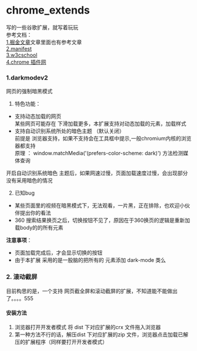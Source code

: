 # chrome_extends
写的一些谷歌扩展，就写着玩玩  
参考文档：  
[1.掘金文章](https://juejin.im/post/5e8ea783f265da47f60eae7e#heading-9)文章里面也有参考文章  
[2.manifest](https://developer.chrome.com/extensions/manifest)  
[3.w3cschool](https://www.w3cschool.cn/kesyi/kesyi-m5uo24rx.html)  
[4.chrome 插件网](https://huajiakeji.com/dev/2019-01/1784.html)  

### 1.darkmodev2
网页的强制暗黑模式
1. 特色功能：  
- 支持动态加载的网页  
某些网页可能存在 下滑加载更多，本扩展支持对动态加载的元素，加载样式
- 支持自动识别系统所处的暗色主题  （默认关闭）  
前提是 浏览器支持，如果不支持会在工具框中提示,一般chromium内核的浏览器都支持  
原理 ： window.matchMedia('(prefers-color-scheme: dark)') 方法检测媒体查询

开启自动识别系统暗色 主题后，如果网速过慢，页面加载速度过慢，会出现部分 没有采用暗色的情况

2. 已知bug  
- 某些页面里的视频在暗黑模式下，无法观看，一片黑，正在排除，也欢迎小伙伴提出你的看法
- 360 搜索结果换页之后，切换按钮不见了，原因在于360换页的逻辑是重新加载body的的所有元素

**注意事项**：
- 页面加载完成后，才会显示切换的按钮
- 由于本扩展 采用的是一股脑的把所有的 元素添加 dark-mode 类么



### 2. 滚动截屏
目前构思的是，一个支持 网页截全屏和滚动截屏的扩展，不知道能不能做出了。。。。555









#### 安装方法
1. 浏览器打开开发者模式 将 dist 下对应扩展的crx 文件拖入浏览器
2. 第一种方法不行的话，解压dist 下对应扩展的zip 文件，浏览器点击加载已解压的扩展程序（同样要打开开发者模式）
